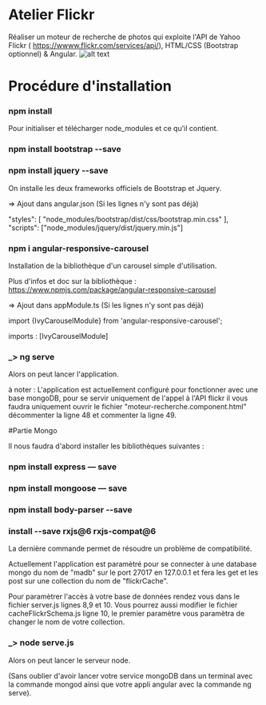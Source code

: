 # Atelier Flickr

Réaliser un moteur de recherche de photos qui exploite l'API de Yahoo Flickr ( https://wwww.flickr.com/services/api/), HTML/CSS (Bootstrap optionnel) & Angular.
![alt text](https://github.com/thdal/AtelierFlickr/blob/master/AtelierFlickr.png)

# Procédure d'installation

### npm install

Pour initialiser et télécharger node_modules et ce qu'il contient.

### npm install bootstrap --save 

### npm install jquery --save

On installe les deux frameworks officiels de Bootstrap et Jquery.

=> Ajout dans angular.json (Si les lignes n'y sont pas déjà)

"styles": [
              "node_modules/bootstrap/dist/css/bootstrap.min.css"
            ],
"scripts": ["node_modules/jquery/dist/jquery.min.js"]


### npm i angular-responsive-carousel

Installation de la bibliothèque d'un carousel simple d'utilisation.

Plus d'infos et doc sur la bibliothèque : https://www.npmjs.com/package/angular-responsive-carousel

=> Ajout dans appModule.ts (Si les lignes n'y sont pas déjà)

import {IvyCarouselModule} from 'angular-responsive-carousel';

imports : [IvyCarouselModule]

### _> ng serve

Alors on peut lancer l'application.

à noter : L'application est actuellement configuré pour fonctionner avec une base mongoDB, pour se servir uniquement de l'appel à l'API flickr il vous faudra uniquement ouvrir le fichier "moteur-recherche.component.html" décommenter la ligne 48 et commenter la ligne 49.

#Partie Mongo

Il nous faudra d'abord installer les bibliothèques suivantes :

### npm install express — save

### npm install mongoose — save

### npm install body-parser --save

### install --save rxjs@6 rxjs-compat@6

La dernière commande permet de résoudre un problème de compatibilité.

Actuellement l'application est paramètré pour se connecter à une database mongo du nom de "madb" sur le port 27017 en 127.0.0.1 et fera les get et les post sur une collection du nom de "flickrCache". 

Pour paramètrer l'accès à votre base de données rendez vous dans le fichier server.js lignes 8,9 et 10. Vous pourrez aussi modifier le fichier cacheFlickrSchema.js ligne 10, le premier paramètre vous paramètra de changer le nom de votre collection.

### _> node serve.js

Alors on peut lancer le serveur node. 

(Sans oublier d'avoir lancer votre service mongoDB dans un terminal avec la commande mongod ainsi que votre appli angular avec la commande ng serve).


